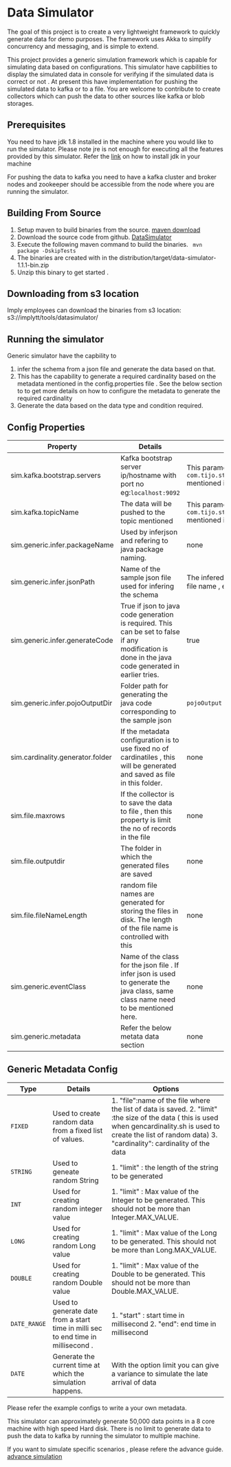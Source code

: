 Data Simulator 
==============
The goal of this project is to create a very lightweight framework to quickly generate data for demo purposes.  The framework uses Akka to simplify concurrency and messaging, and is simple to extend.

This project provides a generic simulation framework which is capable for simulating data based on configurations.  This simulator have capbilities to display the simulated data in console for verifying if the simulated data is correct or not . 
At present this have implementation for pushing the simulated data to kafka or  to a file. You are welcome to contribute to create collectors which can push the data to other sources like kafka or blob storages. 

Prerequisites
-------------


You need to have jdk 1.8 installed in the machine where you would like to run the simulator. Please note jre is not enough for executing all the features provided by this simulator. Refer the [link](https://openjdk.java.net/install/) on how  to install jdk in your machine   


For pushing the data to kafka you need to have a  kafka cluster and broker nodes and zookeeper should be accessible from 
the node where you are running the simulator. 

Building From Source
------------------ 

1. Setup maven to build binaries from the source. [maven download](https://maven.apache.org/download.cgi)
2. Download the source code from github. [DataSimulator](https://github.com/tijoparacka/DataSimulator)
3. Execute the following maven command to build the binaries. 
     `` mvn package -DskipTests``
4. The binaries are created with in the distribution/target/data-simulator-1.1.1-bin.zip
5. Unzip this binary to get started . 

Downloading from s3 location
---------------------------- 
Imply employees can download the binaries from s3 location: s3://implytt/tools/datasimulator/ 

Running the simulator
-------------------- 
Generic simulator have the capbility to 
1. infer the schema from a json file and generate the data based on that. 
2. This has the capability to generate a required cardinality based on the metadata mentioned in the config.properties file .
See the below section to to get more details on how to configure the metadata to generate the required cardinality 
3. Generate the data based on the data type and condition required. 

Config Properties
-----------------
 
 |Property | Details |Default |
 |---------|---------|--------|
 |sim.kafka.bootstrap.servers|Kafka bootstrap server ip/hostname with port no eg:``localhost:9092``|This parameter is considered only if the Collector is ``com.tijo.streaming.impl.collectors.UnsecuredKafkaEventCollector`` mentioned in the start script|
 |sim.kafka.topicName| The data will be pushed to the topic mentioned |This parameter is considered only if the Collector is ``com.tijo.streaming.impl.collectors.UnsecuredKafkaEventCollector`` mentioned in the start script|
 |sim.generic.infer.packageName| Used by inferjson and refering to java package naming.| none|
 |sim.generic.infer.jsonPath| Name of the sample json file used for infering the schema | The infered java code will be created with the same name as json file name , excluding the extension|
 |sim.generic.infer.generateCode|True if json to java  code generation is required.  This can be set to false if any modification is done in the java code generated in earlier tries.|true|
 |sim.generic.infer.pojoOutputDir|Folder path for generating the java code corresponding to the sample json|  ``pojoOutput``|
 |sim.cardinality.generator.folder| If the metadata configuration is to use fixed no of cardinatiles , this will be generated and saved as file in this folder. |none|
 |sim.file.maxrows|If the collector is to save the data to file , then this property is limit the no of records in the file |none|
 |sim.file.outputdir|The folder in which the generated files are saved|none|
 |sim.file.fileNameLength| random file names are generated for storing the files in disk. The length of the file name is controlled with this |none|
 |sim.generic.eventClass| Name of the class for the json file . If infer json is used to generate the java class, same  class name need to be mentioned here.|none| 
 |sim.generic.metadata| Refer the below metata data section |none|
 
 ## Generic Metadata Config
 
 | Type| Details | Options |
 |-----|---------|---------|
 |`FIXED`| Used to create random data from a fixed  list of values.| 1. "file":name of the file where the list of data is saved. 2. "limit" :the size of the data ( this is used when gencardinality.sh is used to create the list of random data) 3. "cardinality": cardinality of the data|
 |`STRING`| Used to geneate random  String | 1. "limit" : the length of the string to be generated|
 |`INT`| Used for creating random integer value | 1. "limit" : Max value of the Integer to be generated. This should not be more than Integer.MAX_VALUE.|
 |`LONG`| Used for creating random Long value | 1. "limit" : Max value of the Long to be generated. This should not be more than Long.MAX_VALUE.|
 |`DOUBLE`|  Used for creating random Double value | 1. "limit" : Max value of the Double  to be generated. This should not be more than Double.MAX_VALUE.|
 |`DATE_RANGE`| Used to generate date from a start time in milli sec to end time in millisecond .|1. "start" : start time in millisecond  2. "end": end time in millisecond |
 |`DATE`| Generate the current time at which the simulation happens.| With the option limit you can give a variance to simulate the late arrival of data|
 
  
 Please refer the example configs to write a your own metadata.
 
 This simulator can approximately generate 50,000 data points in a 8 core machine with high speed Hard disk.  There is no limit to generate data to push the data to kafka by running the simulator to multiple machine. 
 
 
 If you want to simulate specific scenarios , please refere the advance guide. [advance simulation](simulator/README.md) 
 





 